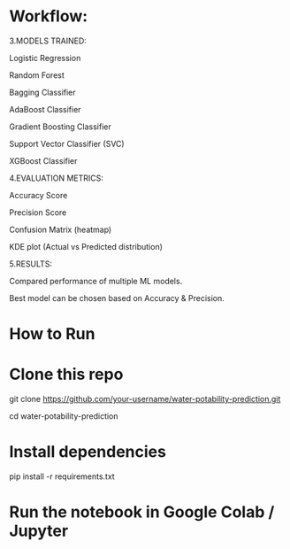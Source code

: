 # Workflow:

3.MODELS TRAINED:

Logistic Regression

Random Forest

Bagging Classifier

AdaBoost Classifier

Gradient Boosting Classifier

Support Vector Classifier (SVC)

XGBoost Classifier

4.EVALUATION METRICS:

Accuracy Score

Precision Score

Confusion Matrix (heatmap)

KDE plot (Actual vs Predicted distribution)

5.RESULTS:

Compared performance of multiple ML models.

Best model can be chosen based on Accuracy & Precision.

# How to Run
# Clone this repo
git clone https://github.com/your-username/water-potability-prediction.git

cd water-potability-prediction

# Install dependencies
pip install -r requirements.txt

# Run the notebook in Google Colab / Jupyter

